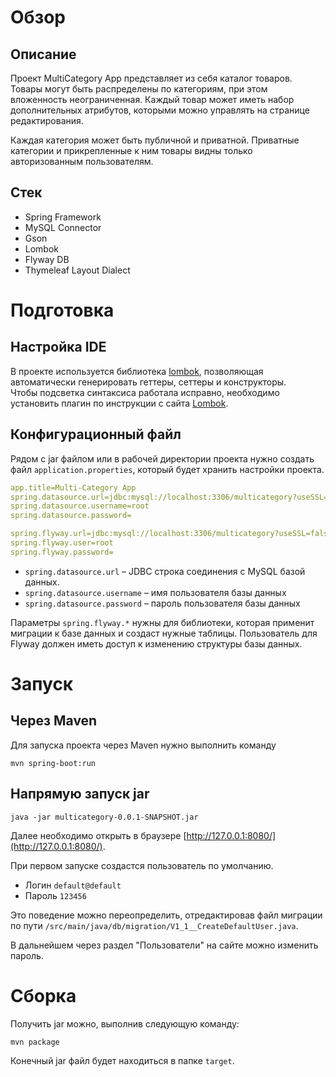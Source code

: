 # Обзор

## Описание

Проект MultiCategory App представляет из себя каталог товаров. Товары могут быть распределены по категориям, при этом 
вложенность неограниченная. Каждый товар может иметь набор дополнительных атрибутов, которыми можно управлять на странице редактирования.

Каждая категория может быть публичной и приватной. Приватные категории и прикрепленные к ним товары видны только 
авторизованным пользователям.

## Стек

- Spring Framework
- MySQL Connector
- Gson 
- Lombok
- Flyway DB
- Thymeleaf Layout Dialect

# Подготовка

## Настройка IDE

В проекте используется библиотека [lombok](https://projectlombok.org/), позволяющая автоматически генерировать геттеры, 
сеттеры и конструкторы.  
Чтобы подсветка синтаксиса работала исправно, необходимо установить плагин по инструкции с сайта [Lombok](https://projectlombok.org/setup/overview).

## Конфигурационный файл

Рядом с jar файлом или в рабочей директории проекта нужно создать файл `application.properties`, который будет хранить 
настройки проекта.

```yaml
app.title=Multi-Category App
spring.datasource.url=jdbc:mysql://localhost:3306/multicategory?useSSL=false&serverTimezone=UTC
spring.datasource.username=root
spring.datasource.password=

spring.flyway.url=jdbc:mysql://localhost:3306/multicategory?useSSL=false&serverTimezone=UTC
spring.flyway.user=root
spring.flyway.password=
```

- `spring.datasource.url` – JDBC строка соединения с MySQL базой данных.
- `spring.datasource.username` – имя пользователя базы данных
- `spring.datasource.password` – пароль пользователя базы данных

Параметры `spring.flyway.*` нужны для библиотеки, которая применит миграции к базе данных и создаст нужные таблицы. 
Пользователь для Flyway должен иметь доступ к изменению структуры базы данных. 

# Запуск

## Через Maven

Для запуска проекта через Maven нужно выполнить команду 
```
mvn spring-boot:run
```

## Напрямую запуск jar

```
java -jar multicategory-0.0.1-SNAPSHOT.jar
``` 

Далее необходимо открыть в браузере [http://127.0.0.1:8080/](http://127.0.0.1:8080/).


При первом запуске создастся пользователь по умолчанию. 
- Логин `default@default`
- Пароль `123456`


Это поведение можно переопределить, отредактировав файл миграции  по пути `/src/main/java/db/migration/V1_1__CreateDefaultUser.java`.

В дальнейшем через раздел "Пользователи" на сайте можно изменить пароль.

# Сборка

Получить jar можно, выполнив следующую команду:
```
mvn package
```

Конечный jar файл будет находиться в папке `target`.
